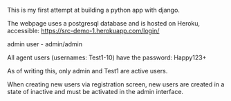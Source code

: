 This is my first attempt at building a python app with django.

The webpage uses a postgresql database and is hosted on Heroku, accessible:
https://src-demo-1.herokuapp.com/login/

admin user - admin/admin

All agent users (usernames: Test1-10) have the password: Happy123+

As of writing this, only admin and Test1 are active users.

When creating new users via registration screen, new users are created in a state of inactive and must be activated in the admin interface.
